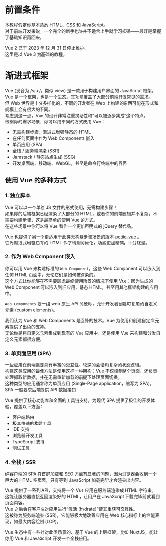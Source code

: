 
# 前置条件
本教程假定你基本熟悉 HTML、CSS 和 JavaScript。  
对于前端开发来说，一个完全的新手也许并不适合上手就学习框架——最好是掌握了基础知识再回来。

Vue 2 已于 2023 年 12 月 31 日停止维护。  
这里是以 Vue 3 为基础的教程。  


# 渐进式框架
Vue (发音为 /vjuː/，类似 view) 是一款用于构建用户界面的 JavaScript 框架。  
Vue 是一个框架，也是一个生态。其功能覆盖了大部分前端开发常见的需求。  
但 Web 世界是十分多样化的，不同的开发者在 Web 上构建的东西可能在形式和规模上会有很大的不同。  
考虑到这一点，Vue 的设计非常注重灵活性和“可以被逐步集成”这个特点。  
根据你的需求场景，你可以用不同的方式使用 Vue：
- 无需构建步骤，渐进式增强静态的 HTML
- 在任何页面中作为 Web Components 嵌入
- 单页应用 (SPA)
- 全栈 / 服务端渲染 (SSR)
- Jamstack / 静态站点生成 (SSG)
- 开发桌面端、移动端、WebGL，甚至是命令行终端中的界面


## 使用 Vue 的多种方式

### 1. 独立脚本
Vue 可以以一个单独 JS 文件的形式使用，无需构建步骤！  
如果你的后端框架已经渲染了大部分的 HTML，或者你的前端逻辑并不复杂，不需要构建步骤，这是最简单的使用 Vue 的方式。  
在这些场景中你可以将 Vue 看作一个更加声明式的 jQuery 替代品。

Vue 也提供了另一个更适用于此类无构建步骤场景的版本 [petite-vue](https://github.com/vuejs/petite-vue) 。  
它为渐进式增强已有的 HTML 作了特别的优化，功能更加精简，十分轻量。


### 2. 作为 Web Component 嵌入
你可以用 Vue 来构建标准的 `Web Component`，这些 Web Component 可以嵌入到任何 HTML 页面中，无论它们是如何被渲染的。  
这个方式让你能够在不需要顾虑最终使用场景的情况下使用 Vue：因为生成的 Web Component 可以嵌入到旧应用、静态 HTML，甚至用其他框架构建的应用中。

`Web Components` 是一组 web 原生 API 的统称，允许开发者创建可复用的自定义元素 (custom elements)。

我们认为 Vue 和 Web Components 是互补的技术。Vue 为使用和创建自定义元素提供了出色的支持。  
无论你是将自定义元素集成到现有的 Vue 应用中，还是使用 Vue 来构建和分发自定义元素都很方便。


### 3. 单页面应用 (SPA)
一些应用在前端需要具有丰富的交互性、较深的会话和复杂的状态逻辑。  
构建这类应用的最佳方法是使用这样一种架构：Vue 不仅控制整个页面，还负责处理抓取新数据，并在无需重新加载的前提下处理页面切换。  
这种类型的应用通常称为单页应用 (Single-Page application，缩写为 SPA)。  
SPA 一般要求后端提供 API 数据接口

Vue 提供了核心功能库和全面的工具链支持，为现代 SPA 提供了极佳的开发体验，覆盖以下方面：
- 客户端路由
- 极其快速的构建工具
- IDE 支持
- 浏览器开发工具
- TypeScript 支持
- 测试工具  


### 4. 全栈 / SSR
纯客户端的 SPA 在首屏加载和 SEO 方面有显著的问题，因为浏览器会收到一个巨大的 HTML 空页面，只有等到 JavaScript 加载完毕才会渲染出内容。

Vue 提供了一系列 API，支持将一个 Vue 应用在服务端渲染成 HTML 字符串。  
这能让服务器直接返回渲染好的 HTML，让用户在 JavaScript 下载完毕前就看到页面内容。  
Vue 之后会在客户端对应用进行“激活 (hydrate)”使其重获可交互性。  
这被称为服务端渲染 (SSR)，它能够极大地改善应用在 Web 核心指标上的性能表现，如最大内容绘制 (LCP)。

Vue 生态中有一些针对此类场景的、基于 Vue 的上层框架，比如 NuxtJS，能让你用 Vue 和 JavaScript 开发一个全栈应用。



